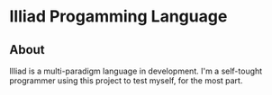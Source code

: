 # Illiad Progamming Language
## About
Illiad is a multi-paradigm language in development. I'm a self-tought programmer using this project to test myself, 
for the most part.
